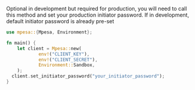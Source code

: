 Optional in development but required for production, you will need to call this method and set your production initiator password.
If in development, default initiator password is already pre-set

```rust
use mpesa::{Mpesa, Environment};

fn main() {
	let client = Mpesa::new(
			env!("CLIENT_KEY"),
			env!("CLIENT_SECRET"),
			Environment::Sandbox,
	);
  client.set_initiator_password("your_initiator_password");
}
```